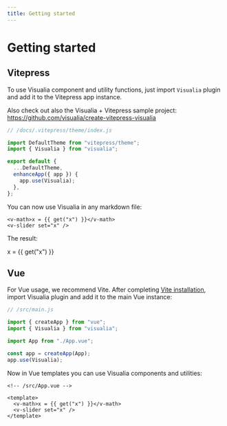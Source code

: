 ```yaml
---
title: Getting started
---
```


# Getting started

## Vitepress

To use Visualia component and utility functions,
just import `Visualia` plugin and add it to the Vitepress app instance.

Also check out also the Visualia + Vitepress sample project: https://github.com/visualia/create-vitepress-visualia

```js
// /docs/.vitepress/theme/index.js

import DefaultTheme from "vitepress/theme";
import { Visualia } from "visualia";

export default {
  ...DefaultTheme,
  enhanceApp({ app }) {
    app.use(Visualia);
  },
};
```

You can now use Visualia in any markdown file:

```vue
<v-math>x = {{ get("x") }}</v-math>
<v-slider set="x" />
```

The result:

<v-math>x = {{ get("x") }}</v-math>
<v-slider set="x" />

## Vue

For Vue usage, we recommend Vite. After completing [Vite installation](https://vitejs.dev/guide/#scaffolding-your-first-vite-project), import Visualia plugin and add it to the main Vue instance:

```js
// /src/main.js

import { createApp } from "vue";
import { Visualia } from "visualia";

import App from "./App.vue";

const app = createApp(App);
app.use(Visualia);
```

Now in Vue templates you can use Visualia components and utilities:

```vue
<!-- /src/App.vue -->

<template>
  <v-math>x = {{ get("x") }}</v-math>
  <v-slider set="x" />
</template>
```
